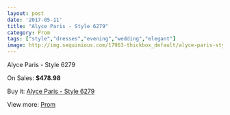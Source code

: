 ```yaml
---
layout: post
date: '2017-05-11'
title: "Alyce Paris - Style 6279"
category: Prom
tags: ["style","dresses","evening","wedding","elegant"]
image: http://img.sequinious.com/17963-thickbox_default/alyce-paris-style-6279.jpg
---
```

Alyce Paris - Style 6279

On Sales: **$478.98**
<a href="https://www.sequinious.com/prom/8431-alyce-paris-style-6279.html"><amp-img layout="responsive" width="600" height="600" src="//img.sequinious.com/17963-thickbox_default/alyce-paris-style-6279.jpg" alt="Alyce Paris - Style 6279 0" /></a>
<a href="https://www.sequinious.com/prom/8431-alyce-paris-style-6279.html"><amp-img layout="responsive" width="600" height="600" src="//img.sequinious.com/17964-thickbox_default/alyce-paris-style-6279.jpg" alt="Alyce Paris - Style 6279 1" /></a>

Buy it: [Alyce Paris - Style 6279](https://www.sequinious.com/prom/8431-alyce-paris-style-6279.html "Alyce Paris - Style 6279")

View more: [Prom](https://www.sequinious.com/7-prom "Prom")